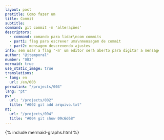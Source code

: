 ```yaml
---
layout: post
pretitle: Como fazer um
title: Commit
subtitle:
command: git commit -m 'alterações'
descriptors:
  - command: comando para lidar\ncom commits
  - part1: flag para escrever uma\nmensagem de commit
  - part2: mensagem descrevendo ajustes
info: sem usar a flag '-m' um editor será aberto para digitar a mensagem de commit
author: "@jtemporal"
number: "003"
mermaid: true
use_static_image: true
translations:
- lang: en
  url: /en/003
permalink: "/projects/003"
lang: "pt"
pv:
  url: "/projects/002"
  title: "#002 git add arquivo.txt"
nt:
  url: "/projects/004"
  title: "#004 git show 09c6d68"
---
```


{% include mermaid-graphs.html %}